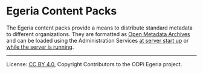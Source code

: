 <!-- SPDX-License-Identifier: CC-BY-4.0 -->
<!-- Copyright Contributors to the ODPi Egeria project 2020. -->

# Egeria Content Packs

The Egeria content packs provide a means to distribute standard metadata to different organizations.
They are formatted as [Open Metadata Archives](../open-metadata-resources/open-metadata-archives)
and can be loaded using the Administration Services
[at server start up](../open-metadata-implementation/admin-services/docs/user/configuring-the-startup-archives.md)
or [while the server is running](../open-metadata-implementation/admin-services/docs/user/operating-omag-server.md).

----
License: [CC BY 4.0](https://creativecommons.org/licenses/by/4.0/),
Copyright Contributors to the ODPi Egeria project.